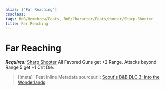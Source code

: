 ```yaml
---
alias: ["Far Reaching"]
cssclass: 
tags: BnB/Homebrew/Feats, BnB/Character/Feats/Hunter/Sharp-Shooter
title: Far Reaching
---
```


# Far Reaching
***Requires:*** [Sharp Shooter](../../../../61%20Bunkers%20&%20Badasses/01%20Creating%20a%20Vault%20Hunter/Choosing-A-Class/Sharp-Shooter.md)
All Favored Guns get +2 Range.
Attacks beyond Range 5 get +1 Crit Die.

> [!meta]- Feat Inline Metadata
> sourceurl:: [Scout's B&B DLC 3: Into the Wonderlands](https://docs.google.com/document/d/1MLOgrWwcLNTnP9PuXrKiLImy7SUh4hXO8arVUAlmdp0/edit)

